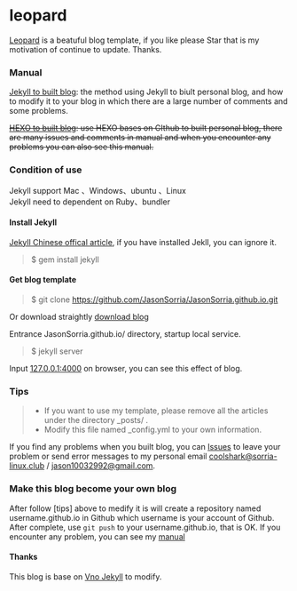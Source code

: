 # leopard

[Leopard](http://baixin.io) is a beatuful blog template, if you like please Star that is my motivation of continue to update. Thanks.

### Manual

[Jekyll to built blog](http://github.com/JasonSorria/JasonSorria.github.io/blob/master/_posts/2016-10-14-jekyll_tutorials1.md): the method using Jekyll to biult personal blog, and how to modify it to your blog in which there are a large number of comments and some problems. 



~~[HEXO to built blog](): use HEXO bases on GIthub to built personal blog, there are many issues and comments in manual and when you encounter any problems you can also see this manual.~~

### Condition of use

Jekyll support Mac 、Windows、ubuntu 、Linux                     
Jekyll need to dependent on Ruby、bundler


#### Install Jekyll

[Jekyll Chinese offical article](http://jekyll.bootcss.com/), if you have installed Jekll, you can ignore it. 

> $ gem install jekyll

#### Get blog template

> $ git clone https://github.com/JasonSorria/JasonSorria.github.io.git

Or download straightly [download blog](https://github.com/JasonSorria/JasonSorria.github.io/archive/master.zip)   

Entrance JasonSorria.github.io/ directory, startup local service.

> $ jekyll server

Input [127.0.0.1:4000](127.0.0.1:4000) on browser, you can see this effect of blog.


### Tips

>* If you want to use my template, please remove all the articles under the directory _posts/ .
>* Modify this file named _config.yml to your own information.

If you find any problems when you built blog, you can [Issues](https://github.com/JasonSorria/JasonSorria.github.io/issues) to leave your problem or send error messages to my personal email coolshark@sorria-linux.club / jason10032992@gmail.com.        


### Make this blog become your own blog

After follow [tips] above to medify it is will create a repository named username.github.io in Github which username is your account of Github.
After complete, use `git push` to your username.github.io, that is OK. 
If you encounter any problem, you can see my [manual](https://github.com/JasonSorria/JasonSorria.github.io/blob/master/_posts/2016-10-14-jekyll_tutorials1.md)

#### Thanks   

This blog is base on [Vno Jekyll](https://github.com/onevcat/vno-jekyll) to modify.
